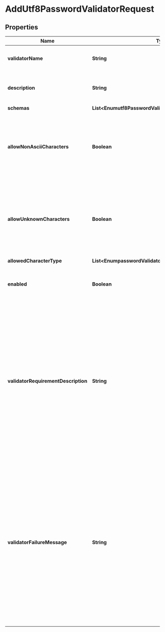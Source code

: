 

# AddUtf8PasswordValidatorRequest


## Properties

| Name | Type | Description | Notes |
|------------ | ------------- | ------------- | -------------|
|**validatorName** | **String** | Name of the new Password Validator |  |
|**description** | **String** | A description for this Password Validator |  [optional] |
|**schemas** | **List&lt;Enumutf8PasswordValidatorSchemaUrn&gt;** |  |  |
|**allowNonAsciiCharacters** | **Boolean** | Indicates whether passwords will be allowed to include characters from outside the ASCII character set. |  [optional] |
|**allowUnknownCharacters** | **Boolean** | Indicates whether passwords will be allowed to include characters that are not recognized by the JVM&#39;s Unicode support. |  [optional] |
|**allowedCharacterType** | **List&lt;EnumpasswordValidatorAllowedCharacterTypeProp&gt;** |  |  [optional] |
|**enabled** | **Boolean** | Indicates whether the password validator is enabled for use. |  |
|**validatorRequirementDescription** | **String** | Specifies a message that can be used to describe the requirements imposed by this password validator to end users. If a value is provided for this property, then it will override any description that may have otherwise been generated by the validator. |  [optional] |
|**validatorFailureMessage** | **String** | Specifies a message that may be provided to the end user in the event that a proposed password is rejected by this validator. If a value is provided for this property, then it will override any failure message that may have otherwise been generated by the validator. |  [optional] |



